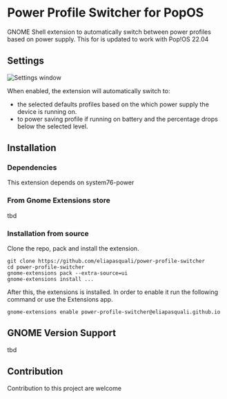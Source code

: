 # Power Profile Switcher for PopOS
GNOME Shell extension to automatically switch between power profiles based on power supply.
This for is updated to work with Pop!OS 22.04

## Settings
![Settings window](.github/img/settings.png)

When enabled, the extension will automatically switch to:
- the selected defaults profiles based on the which power supply the device is running on.
- to power saving profile if running on battery and the percentage drops below the selected level.

## Installation

### Dependencies
This extension depends on system76-power


### From Gnome Extensions store
tbd


### Installation from source
Clone the repo, pack and install the extension.
```
git clone https://github.com/eliapasquali/power-profile-switcher
cd power-profile-switcher
gnome-extensions pack --extra-source=ui
gnome-extensions install ...
```
After this, the extensions is installed. In order to enable it run the following command or use the Extensions app.
```
gnome-extensions enable power-profile-switcher@eliapasquali.github.io
```

## GNOME Version Support
tbd

## Contribution
Contribution to this project are welcome
